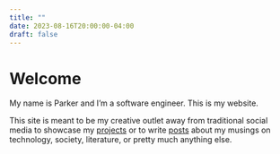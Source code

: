 ```yaml
---
title: ""
date: 2023-08-16T20:00:00-04:00
draft: false
---
```


# Welcome

My name is Parker and I’m a software engineer. This is my website. 

This site is meant to be my creative outlet away from traditional social media to showcase my [projects](/projects) or to write [posts](/posts) about my musings on technology, society, literature, or pretty much anything else.


